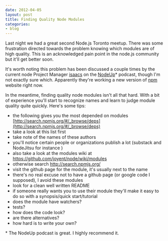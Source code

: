 ```yaml
---
date: 2012-04-05
layout: post
title: Finding Quality Node Modules
categories:
- blog
---
```


Last night we had a great second Node.js Toronto meetup. There was some frustration directed towards the problem knowing which modules are of high quality. This is an acknowledged pain point in the node.js community but it'll get better soon.

It's worth noting this problem has been discussed a couple times by the current node Project Manager [isaacs](https://github.com/isaacs) on the [NodeUp](http:///nodeup.com)* podcast, though I'm not exactly sure which. Apparently they're working a new version of [npm](http://npmjs.org) website right now. 

In the meantime, finding quality node modules isn't all that hard. With a bit of experience you'll start to recognize names and learn to judge module quality quite quickly. Here's some tips:


- the following gives you the most depended on modules [http://search.npmjs.org/#/_browse/deps](http://search.npmjs.org/#/_browse/deps)
- take a look at this list first
- take note of the names of these authors
- you'll notice certain people or organizations publish a lot (substack and NodeJitsu for instance )
- also take a look at the modules wiki at https://github.com/joyent/node/wiki/modules
- otherwise search http://search.npmjs.org/
- visit the github page for the module, it's usually next to the name
- there's no real excuse not to have a github page (or google code I supposed), I avoid these modules
- look for a clean well written README
- if someone really wants you to use their module they'll make it easy to do so with a synopsis/quick start/tutorial
- does the module have watchers?
- tests?
- how does the code look?
- are there alternatives?
- how hard is to write your own?

\* The NodeUp podcast is great. I highly recommend it.
